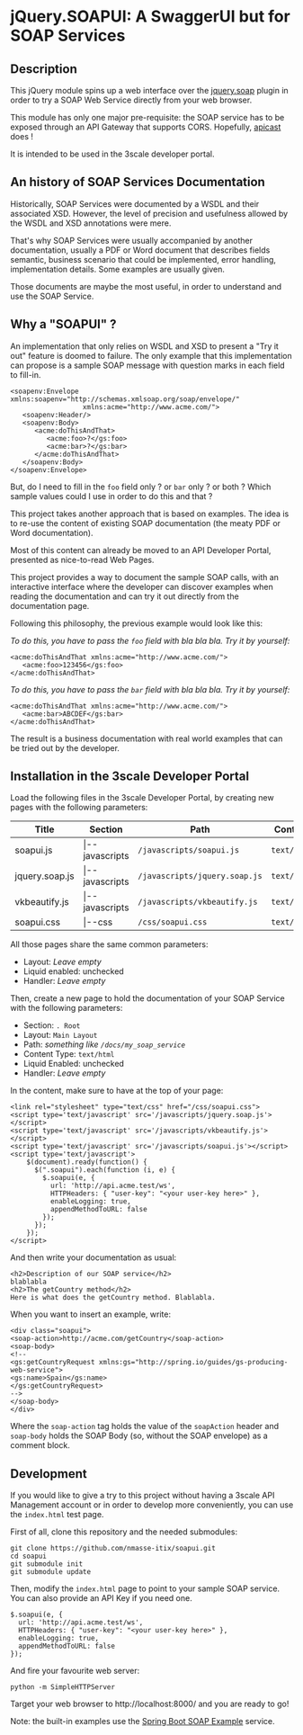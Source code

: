 # jQuery.SOAPUI: A SwaggerUI but for SOAP Services

## Description

This jQuery module spins up a web interface over the
[jquery.soap](https://github.com/doedje/jquery.soap) plugin in order to
try a SOAP Web Service directly from your web browser.  

This module has only one major pre-requisite: the SOAP service has to be exposed
through an API Gateway that supports CORS.
Hopefully, [apicast](https://github.com/3scale/apicast) does !

It is intended to be used in the 3scale developer portal.

## An history of SOAP Services Documentation  

Historically, SOAP Services were documented by a WSDL and their associated XSD.
However, the level of precision and usefulness allowed by the WSDL and XSD
annotations were mere.

That's why SOAP Services were usually accompanied by another documentation,
usually a PDF or Word document that describes fields semantic, business scenario
that could be implemented, error handling, implementation details. Some examples
are usually given.

Those documents are maybe the most useful, in order to understand and use
the SOAP Service.

## Why a "SOAPUI" ?

An implementation that only relies on WSDL and XSD to present a "Try it out"
feature is doomed to failure. The only example that this implementation
can propose is a sample SOAP message with question marks in each field to
fill-in.

```
<soapenv:Envelope xmlns:soapenv="http://schemas.xmlsoap.org/soap/envelope/"
				  xmlns:acme="http://www.acme.com/">
   <soapenv:Header/>
   <soapenv:Body>
      <acme:doThisAndThat>
         <acme:foo>?</gs:foo>
         <acme:bar>?</gs:bar>
      </acme:doThisAndThat>
   </soapenv:Body>
</soapenv:Envelope>
```

But, do I need to fill in the `foo` field only ? or `bar` only ? or both ?
Which sample values could I use in order to do this and that ?

This project takes another approach that is based on examples. The idea is to
re-use the content of existing SOAP documentation (the meaty PDF or Word
documentation).

Most of this content can already be moved to an API Developer Portal, presented
as nice-to-read Web Pages.

This project provides a way to document the sample SOAP calls, with an
interactive interface where the developer can discover examples when reading
the documentation and can try it out directly from the documentation page.

Following this philosophy, the previous example would look like this:

_To do this, you have to pass the `foo` field with bla bla bla. Try it by yourself:_
```
<acme:doThisAndThat xmlns:acme="http://www.acme.com/">
   <acme:foo>123456</gs:foo>
</acme:doThisAndThat>
```

_To do this, you have to pass the `bar` field with bla bla bla. Try it by yourself:_
```
<acme:doThisAndThat xmlns:acme="http://www.acme.com/">
   <acme:bar>ABCDEF</gs:bar>
</acme:doThisAndThat>
```

The result is a business documentation with real world examples that can be tried
out by the developer.

## Installation in the 3scale Developer Portal

Load the following files in the 3scale Developer Portal, by creating new pages
with the following parameters:

| Title | Section | Path | Content-Type | Content |
| --- | --- | --- | --- | --- |
| soapui.js | &#124;--javascripts | `/javascripts/soapui.js` | `text/javascript` | [soapui.js](soapui.js) |
| jquery.soap.js | &#124;--javascripts | `/javascripts/jquery.soap.js` | `text/javascript` | [jquery.soap.js](jquery.soap/jquery.soap.js) |
| vkbeautify.js | &#124;--javascripts | `/javascripts/vkbeautify.js` | `text/javascript` | [vkbeautify.js](vkBeautify/vkbeautify.js) |
| soapui.css | &#124;--css | `/css/soapui.css` | `text/css` | [soapui.css](soapui.css) |

All those pages share the same common parameters:
 - Layout: *Leave empty*
 - Liquid enabled: unchecked
 - Handler: *Leave empty*

Then, create a new page to hold the documentation of your SOAP Service with the following parameters:
 - Section: `. Root`
 - Layout: `Main Layout`
 - Path: *something like `/docs/my_soap_service`*
 - Content Type: `text/html`
 - Liquid Enabled: unchecked
 - Handler: *Leave empty*

In the content, make sure to have at the top of your page:
```
<link rel="stylesheet" type="text/css" href="/css/soapui.css">
<script type='text/javascript' src='/javascripts/jquery.soap.js'></script>
<script type='text/javascript' src='/javascripts/vkbeautify.js'></script>
<script type='text/javascript' src='/javascripts/soapui.js'></script>
<script type='text/javascript'>
    $(document).ready(function() {
      $(".soapui").each(function (i, e) {
        $.soapui(e, {
          url: 'http://api.acme.test/ws',
          HTTPHeaders: { "user-key": "<your user-key here>" },
          enableLogging: true,
          appendMethodToURL: false
        });
      });
    });
</script>
```

And then write your documentation as usual:
```
<h2>Description of our SOAP service</h2>
blablabla
<h2>The getCountry method</h2>
Here is what does the getCountry method. Blablabla.
```

When you want to insert an example, write:
```
<div class="soapui">
<soap-action>http://acme.com/getCountry</soap-action>
<soap-body>
<!--
<gs:getCountryRequest xmlns:gs="http://spring.io/guides/gs-producing-web-service">
<gs:name>Spain</gs:name>
</gs:getCountryRequest>
-->
</soap-body>
</div>
```

Where the `soap-action` tag holds the value of the `soapAction` header and
`soap-body` holds the SOAP Body (so, without the SOAP envelope) as a comment block.

## Development

If you would like to give a try to this project without having a 3scale
API Management account or in order to develop more conveniently, you can
use the `index.html` test page.

First of all, clone this repository and the needed submodules:
```
git clone https://github.com/nmasse-itix/soapui.git
cd soapui
git submodule init
git submodule update
```

Then, modify the `index.html` page to point to your sample SOAP service.
You can also provide an API Key if you need one.
```
$.soapui(e, {
  url: 'http://api.acme.test/ws',
  HTTPHeaders: { "user-key": "<your user-key here>" },
  enableLogging: true,
  appendMethodToURL: false
});
```

And fire your favourite web server:
```
python -m SimpleHTTPServer
```

Target your web browser to http://localhost:8000/ and you are ready to go!

Note: the built-in examples use the [Spring Boot SOAP Example](https://github.com/spring-guides/gs-producing-web-service) service.
